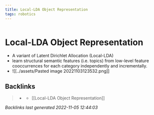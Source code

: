 ```yaml
---
title: Local-LDA Object Representation
tags: robotics 
---
```

```toc
```
# Local-LDA Object Representation
- A variant of Latent Dirichlet Allocation (Local-LDA)
- learn structural semantic features (i.e. topics) from low-level feature cooccurrences for each category independently and incrementally.
- ![[../assets/Pasted image 20221103123532.png]]

## Backlinks

> - [](journals/2022-11-03.md)
>   - [[Local-LDA Object Representation]]

_Backlinks last generated 2022-11-05 12:44:03_
